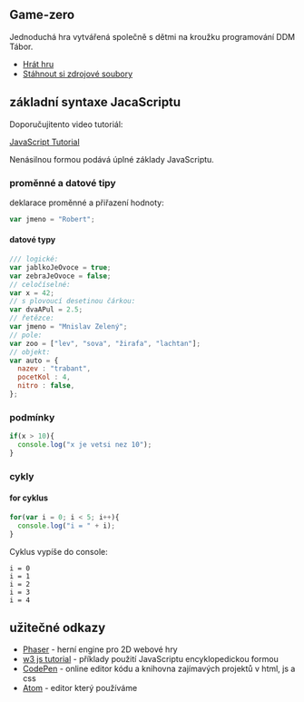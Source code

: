 ## Game-zero
Jednoduchá hra vytvářená společně s dětmi na kroužku programování DDM Tábor.
* [Hrát hru](https://triskill.github.io/Game-Zero/)
* [Stáhnout si zdrojové soubory](https://github.com/triskill/Game-Zero/archive/master.zip)

## základní syntaxe JacaScriptu

Doporučujitento video tutoriál:

[JavaScript Tutorial](https://www.youtube.com/playlist?list=PLYWX-sH544Qj9MxhG4IOlk_vOCnSGiqpj)

Nenásilnou formou podává úplné základy JavaScriptu.

### proměnné a datové tipy

deklarace proměnné a přiřazení hodnoty:
```javascript
var jmeno = "Robert";
```
#### datové typy
```javascript
/// logické:
var jablkoJeOvoce = true;
var zebraJeOvoce = false;
// celočíselné:
var x = 42;
// s plovoucí desetinou čárkou:
var dvaAPul = 2.5;
// řetězce:
var jmeno = "Mnislav Zelený";
// pole:
var zoo = ["lev", "sova", "žirafa", "lachtan"];
// objekt:
var auto = {
  nazev : "trabant",
  pocetKol : 4,
  nitro : false,
};
````
### podmínky

```javascript
if(x > 10){
  console.log("x je vetsi nez 10");
}
```
### cykly
#### for cyklus
```javascript
for(var i = 0; i < 5; i++){
  console.log("i = " + i);
}
```
Cyklus vypíše do console:
```
i = 0
i = 1
i = 2
i = 3
i = 4
```

## užitečné odkazy

* [Phaser](https://phaser.io/) - herní engine pro 2D webové hry
* [w3 js tutorial](https://www.w3schools.com/js/default.asp) - příklady použití JavaScriptu encyklopedickou formou
* [CodePen](https://codepen.io/) - online editor kódu a knihovna zajímavých projektů v html, js a css
* [Atom](https://atom.io/) - editor který používáme

